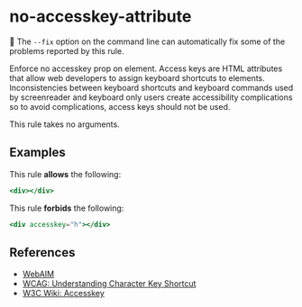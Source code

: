 # no-accesskey-attribute

:wrench: The `--fix` option on the command line can automatically fix some of the problems reported by this rule.

Enforce no accesskey prop on element. Access keys are HTML attributes that allow web developers to assign keyboard shortcuts to elements. Inconsistencies between keyboard shortcuts and keyboard commands used by screenreader and keyboard only users create accessibility complications so to avoid complications, access keys should not be used.

This rule takes no arguments.

## Examples

This rule **allows** the following:

```hbs
<div></div>
```

This rule **forbids** the following:

```hbs
<div accesskey="h"></div>
```

## References

* [WebAIM](http://webaim.org/techniques/keyboard/accesskey#spec)
* [WCAG: Understanding Character Key Shortcut](https://w3c.github.io/wcag/understanding/character-key-shortcuts.html)
* [W3C Wiki: Accesskey](https://www.w3.org/WAI/PF/HTML/wiki/Accesskey)
